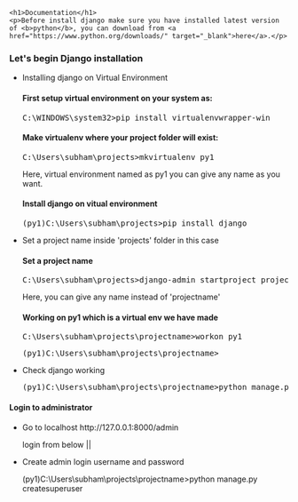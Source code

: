 
    <h1>Documentation</h1>
    <p>Before install django make sure you have installed latest version of <b>python</b>, you can download from <a href="https://www.python.org/downloads/" target="_blank">here</a>.</p>
<h3>Let's begin Django installation</h3>
<nav>
    <ul>
        <li>Installing django on Virtual Environment </li>
        <h4>First setup virtual environment on your system as:</h4>
        <pre>C:\WINDOWS\system32>pip install virtualenvwrapper-win</pre>
        <h4>Make virtualenv where your project folder will exist: </h4>
        <pre>C:\Users\subham\projects>mkvirtualenv py1</pre>
        <p>Here, virtual environment named as py1 you can give any name as you want.</p>
        <h4>Install django on vitual environment</h4>
        <pre>(py1)C:\Users\subham\projects>pip install django</pre>
        <li>Set a project name inside 'projects' folder in this case</li>
        <h4>Set a project name</h4>
        <pre>C:\Users\subham\projects>django-admin startproject projectname</pre>
        <p>Here, you can give any name instead of 'projectname'</p>
        <h4>Working on py1 which is a virtual env we have made</h4>
        <pre>C:\Users\subham\projects\projectname>workon py1</pre>
        <pre>(py1)C:\Users\subham\projects\projectname></pre>
        <li>Check django working</li>
        <pre>(py1)C:\Users\subham\projects\projectname>python manage.py runserver</pre>
    </ul>
    <h4>Login to administrator</h4>
    <nav><ul>
        <li>Go to localhost http://127.0.0.1:8000/admin</li>
        <p>login from below ||</p>
        <li>Create admin login username and password</li>
        <p>(py1)C:\Users\subham\projects\projectname>python manage.py createsuperuser</p>
    </ul></nav>
</nav>

